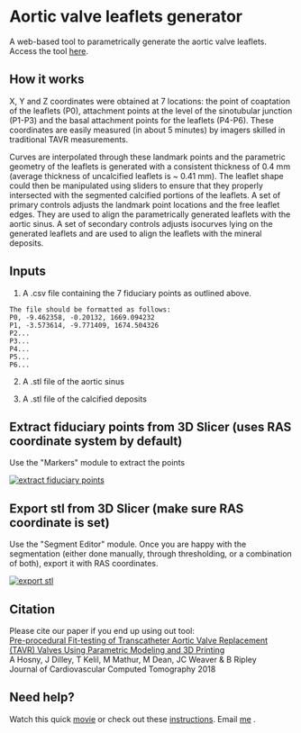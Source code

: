 # Aortic valve leaflets generator
A web-based tool to parametrically generate the aortic valve leaflets.
Access the tool [here](http://ahmedhosny.github.io/av-generator/).

## How it works
X, Y and Z coordinates were obtained at 7 locations: the point of coaptation of the leaflets (P0), attachment points at the level of the sinotubular junction (P1-P3) and the basal attachment points for the leaflets (P4-P6). These coordinates are easily measured (in about 5 minutes) by imagers skilled in traditional TAVR measurements. 

Curves are interpolated through these landmark points and the parametric geometry of the leaflets is generated with a consistent thickness of 0.4 mm  (average thickness of uncalcified leaflets is ~ 0.41 mm). The leaflet shape could then be manipulated using sliders to ensure that they properly intersected with the segmented calcified portions of the leaflets. A set of primary controls adjusts the landmark point locations and the free leaflet edges. They are used to align the parametrically generated leaflets with the aortic sinus. A set of secondary controls adjusts isocurves lying on the generated leaflets and are used to align the leaflets with the mineral deposits. 

## Inputs
1. A .csv file containing the 7 fiduciary points as outlined above.
```
The file should be formatted as follows:
P0, -9.462358, -0.20132, 1669.094232
P1, -3.573614, -9.771409, 1674.504326
P2... 
P3...
P4...
P5...
P6...
```
2. A .stl file of the aortic sinus

3. A .stl file of the calcified deposits

## Extract fiduciary points from 3D Slicer (uses RAS coordinate system by default)

Use the "Markers" module to extract the points

[![extract fiduciary points](https://img.youtube.com/vi/7CfuikPJ3cI/0.jpg)](https://www.youtube.com/watch?v=7CfuikPJ3cI&feature=youtu.be)

## Export stl from 3D Slicer (make sure RAS coordinate is set)

Use the "Segment Editor" module. Once you are happy with the segmentation (either done manually, through thresholding, or a combination of both), export it with RAS coordinates.

[![export stl](https://img.youtube.com/vi/cMTlLVS4Mlo/0.jpg)](https://www.youtube.com/watch?v=cMTlLVS4Mlo&feature=youtu.be)

## Citation
Please cite our paper if you end up using out tool:  
[Pre-procedural Fit-testing of Transcatheter Aortic Valve Replacement (TAVR) Valves Using Parametric Modeling and 3D Printing](https://ahmedhosny.com/files/05_papers/preprocedural_fit_testing_TAVR.pdf)  
A Hosny, J Dilley, T Kelil, M Mathur, M Dean, JC Weaver & B Ripley  
Journal of Cardiovascular Computed Tomography 2018


## Need help?
Watch this quick [movie](https://youtu.be/6ZdiZdl7wZk) or check out these [instructions](http://ahmedhosny.github.io/av-generator/about.html). Email [me](mailto:ahmed_hosny@dfci.harvard.edu) .
